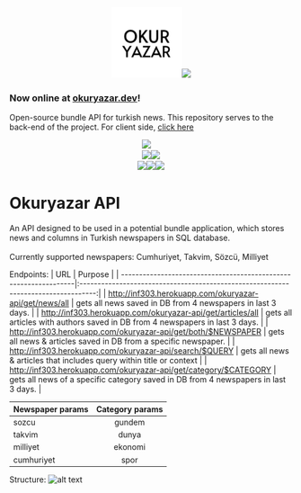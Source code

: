 <div align="center">
<img src="https://raw.githubusercontent.com/yigitopan/okuryazar-client/main/src/assets/okuryazar-logo.svg" width="125"  /><img src="https://i.hizliresim.com/rbtotp9.png" width="125"  />
</div>

### Now online at [okuryazar.dev](https://www.okuryazar.dev)!
Open-source bundle API for turkish news. This repository serves to the back-end of the project. For client side, [click here](https://github.com/yigitopan/okuryazar-client)

<div align="center">
  <div align="center">
    <div align="center">
      <img src="https://upload.wikimedia.org/wikipedia/commons/thumb/4/4c/Typescript_logo_2020.svg/800px-Typescript_logo_2020.svg.png" width="80" />
      &nbsp;
      &nbsp;
    </div>
    <img src="https://i.hizliresim.com/xy973c2.png" width="120"  /><img src="https://i.hizliresim.com/szaiypi.png" width="110"  />
  </div>
  <img src="https://upload.wikimedia.org/wikipedia/commons/thumb/9/95/Vue.js_Logo_2.svg/2367px-Vue.js_Logo_2.svg.png" width="100"  /><img src="https://upload.wikimedia.org/wikipedia/commons/thumb/d/d5/Tailwind_CSS_Logo.svg/2048px-Tailwind_CSS_Logo.svg.png" width="100"  /><img src="https://upload.wikimedia.org/wikipedia/commons/thumb/2/29/Postgresql_elephant.svg/1985px-Postgresql_elephant.svg.png" width="100"  />
</div>
  

# Okuryazar API <br>
An API designed to be used in a potential bundle application, which stores news and columns in Turkish newspapers in SQL database. <br><br>
Currently supported newspapers: Cumhuriyet, Takvim, Sözcü, Milliyet

Endpoints:
| URL                                                              | Purpose                                                                            |
| -----------------------------------------------------------------|:----------------------------------------------------------------------------------:|
| http://inf303.herokuapp.com/okuryazar-api/get/news/all           | gets all news saved in DB from 4 newspapers in last 3 days.                        |
| http://inf303.herokuapp.com/okuryazar-api/get/articles/all       | gets all articles with authors saved in DB from 4 newspapers in last 3 days.       |
| http://inf303.herokuapp.com/okuryazar-api/get/both/$NEWSPAPER    | gets all news & articles saved in DB from a specific newspaper.                    |
| http://inf303.herokuapp.com/okuryazar-api/search/$QUERY          | gets all news & articles that includes query within title or context               |
| http://inf303.herokuapp.com/okuryazar-api/get/category/$CATEGORY | gets all news of a specific category saved in DB from 4 newspapers in last 3 days. |


| Newspaper params  | Category params |
|-------------------|:---------------:|
| sozcu             | gundem          |
| takvim            | dunya           |
| milliyet          | ekonomi         |
| cumhuriyet        | spor            |


 
 Structure:
 ![alt text](https://i.hizliresim.com/b098ftl.png)
